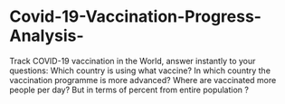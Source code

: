 # Covid-19-Vaccination-Progress-Analysis-
Track COVID-19 vaccination in the World, answer instantly to your questions:  Which country is using what vaccine? In which country the vaccination programme is more advanced? Where are vaccinated more people per day? But in terms of percent from entire population ?

